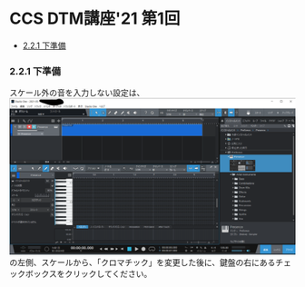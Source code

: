 <!-- omit in toc -->
# CCS DTM講座'21 第1回
<!-- omit in toc -->
* [2.2.1 下準備](#221-下準備)
### 2.2.1 下準備
スケール外の音を入力しない設定は、
![](./images/dtm024.png)
の左側、スケールから、「クロマチック」を変更した後に、鍵盤の右にあるチェックボックスをクリックしてください。